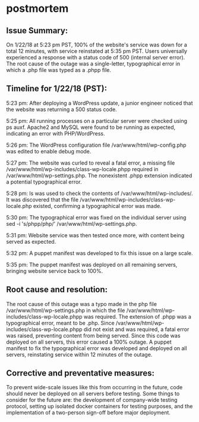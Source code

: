 # postmortem

## Issue Summary:
On 1/22/18 at 5:23 pm PST, 100% of the website's service was down for a total 12 minutes, with service reinstated at 5:35 pm PST. Users universally experienced a response with a status code of 500 (internal server error). The root cause of the outage was a single-letter, typographical error in which a .php file was typed as a .phpp file.

## Timeline for 1/22/18 (PST):
5:23 pm: After deploying a WordPress update, a junior engineer noticed that the website was returning a 500 status code.

5:25 pm: All running processes on a particular server were checked using ps auxf. Apache2 and MySQL were found to be running as expected, indicating an error with PHP/WordPress.

5:26 pm: The WordPress configuration file /var/www/html/wp-config.php was edited to enable debug mode.

5:27 pm: The website was curled to reveal a fatal error, a missing file /var/www/html/wp-includes/class-wp-locale.phpp required in /var/www/html/wp-settings.php. The nonexistent .phpp extension indicated a potential typographical error.

5:28 pm: ls was used to check the contents of /var/www/html/wp-includes/. It was discovered that the file /var/www/html/wp-includes/class-wp-locale.php existed, confirming a typographical error was made.

5:30 pm: The typographical error was fixed on the individual server using sed -i 's/phpp/php/' /var/www/html/wp-settings.php.

5:31 pm: Website service was then tested once more, with content being served as expected.

5:32 pm: A puppet manifest was developed to fix this issue on a large scale.

5:35 pm: The puppet manifest was deployed on all remaining servers, bringing website service back to 100%.

## Root cause and resolution:
The root cause of this outage was a typo made in the php file /var/www/html/wp-settings.php in which the file /var/www/html/wp-includes/class-wp-locale.phpp was required. The extension of .phpp was a typographical error, meant to be .php. Since /var/www/html/wp-includes/class-wp-locale.phpp did not exist and was required, a fatal error was raised, preventing content from being served. Since this code was deployed on all servers, this error caused a 100% outage. A puppet manifest to fix the typographical error was developed and deployed on all servers, reinstating service within 12 minutes of the outage.

## Corrective and preventative measures:
To prevent wide-scale issues like this from occurring in the future, code should never be deployed on all servers before testing. Some things to consider for the future are: the development of company-wide testing protocol, setting up isolated docker containers for testing purposes, and the implementation of a two-person sign-off before major deployment.
